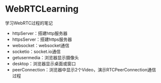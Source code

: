 # WebRTCLearning
学习WebRTC过程的笔记
* httpServer：搭建http服务器
* httpsServer：搭建https服务器
* websocket：websocket通信
* socketio：socket.io通信
* getusermedia：浏览器显示摄像头
* desktop：浏览器显示桌面或窗口
* peerConnection：浏览器中显示2个Video，演示RTCPeerConnection通信过程